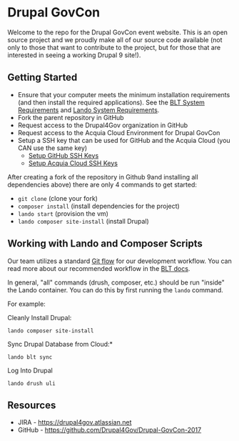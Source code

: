 # Drupal GovCon
Welcome to the repo for the Drupal GovCon event website. This is an open source project and we proudly make all of our source code available (not only to those that want to contribute to the project, but for those that are interested in seeing a working Drupal 9 site!).

## Getting Started

* Ensure that your computer meets the minimum installation requirements (and then install the required applications). See the [BLT System Requirements](https://docs.acquia.com/blt/install/) and [Lando System Requirements](https://docs.lando.dev/basics/installation.html).
* Fork the parent repository in GitHub
* Request access to the Drupal4Gov organization in GitHub
* Request access to the Acquia Cloud Environment for Drupal GovCon
* Setup a SSH key that can be used for GitHub and the Acquia Cloud (you CAN use the same key)
    * [Setup GitHub SSH Keys](https://help.github.com/articles/adding-a-new-ssh-key-to-your-github-account/)
    * [Setup Acquia Cloud SSH Keys](https://docs.acquia.com/acquia-cloud/ssh/generate)

After creating a fork of the repository in Github 9and installing all dependencies above) there are only 4 commands to get started:

* `git clone` (clone your fork)
* `composer install` (install dependencies for the project)
* `lando start` (provision the vm)
* `lando composer site-install` (install Drupal)

## Working with Lando and Composer Scripts

Our team utilizes a standard [Git flow](https://www.atlassian.com/git/tutorials/comparing-workflows/gitflow-workflow) for our development workflow. You can read more about our recommended workflow in the [BLT docs](https://docs.acquia.com/blt/developer/dev-workflow/#workflow-example-local-development).

In general, "all" commands (drush, composer, etc.) should be run "inside" the Lando container. You can do this by first running the `lando` command.

For example:

Cleanly Install Drupal:

`lando composer site-install`

Sync Drupal Database from Cloud:*

`lando blt sync`

Log Into Drupal

`lando drush uli`

## Resources

* JIRA - https://drupal4gov.atlassian.net
* GitHub - https://github.com/Drupal4Gov/Drupal-GovCon-2017
